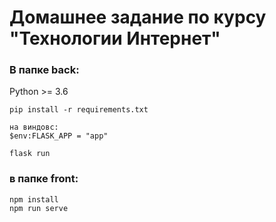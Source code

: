 # Домашнее задание по курсу "Технологии Интернет"

### В папке back:
Python >= 3.6
~~~
pip install -r requirements.txt

на виндовс:
$env:FLASK_APP = "app"

flask run
~~~

### в папке front:
~~~
npm install
npm run serve
~~~
